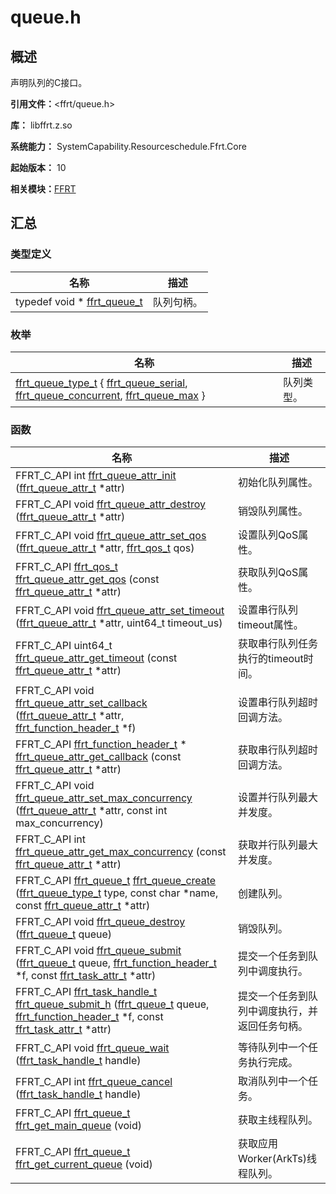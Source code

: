 # queue.h


## 概述

声明队列的C接口。

**引用文件：**&lt;ffrt/queue.h&gt;

**库：** libffrt.z.so 

**系统能力：** SystemCapability.Resourceschedule.Ffrt.Core

**起始版本：** 10

**相关模块：**[FFRT](_f_f_r_t.md)


## 汇总


### 类型定义

| 名称 | 描述 | 
| -------- | -------- |
| typedef void \* [ffrt_queue_t](_f_f_r_t.md#ffrt_queue_t) | 队列句柄。  | 


### 枚举

| 名称 | 描述 | 
| -------- | -------- |
| [ffrt_queue_type_t](_f_f_r_t.md#ffrt_queue_type_t) { [ffrt_queue_serial](_f_f_r_t.md), [ffrt_queue_concurrent](_f_f_r_t.md), [ffrt_queue_max](_f_f_r_t.md) } | 队列类型。  | 


### 函数

| 名称 | 描述 | 
| -------- | -------- |
| FFRT_C_API int [ffrt_queue_attr_init](_f_f_r_t.md#ffrt_queue_attr_init) ([ffrt_queue_attr_t](ffrt__queue__attr__t.md) \*attr) | 初始化队列属性。  | 
| FFRT_C_API void [ffrt_queue_attr_destroy](_f_f_r_t.md#ffrt_queue_attr_destroy) ([ffrt_queue_attr_t](ffrt__queue__attr__t.md) \*attr) | 销毁队列属性。  | 
| FFRT_C_API void [ffrt_queue_attr_set_qos](_f_f_r_t.md#ffrt_queue_attr_set_qos) ([ffrt_queue_attr_t](ffrt__queue__attr__t.md) \*attr, [ffrt_qos_t](_f_f_r_t.md#ffrt_qos_t) qos) | 设置队列QoS属性。  | 
| FFRT_C_API [ffrt_qos_t](_f_f_r_t.md#ffrt_qos_t) [ffrt_queue_attr_get_qos](_f_f_r_t.md#ffrt_queue_attr_get_qos) (const [ffrt_queue_attr_t](ffrt__queue__attr__t.md) \*attr) | 获取队列QoS属性。  | 
| FFRT_C_API void [ffrt_queue_attr_set_timeout](_f_f_r_t.md#ffrt_queue_attr_set_timeout) ([ffrt_queue_attr_t](ffrt__queue__attr__t.md) \*attr, uint64_t timeout_us) | 设置串行队列timeout属性。  | 
| FFRT_C_API uint64_t [ffrt_queue_attr_get_timeout](_f_f_r_t.md#ffrt_queue_attr_get_timeout) (const [ffrt_queue_attr_t](ffrt__queue__attr__t.md) \*attr) | 获取串行队列任务执行的timeout时间。  | 
| FFRT_C_API void [ffrt_queue_attr_set_callback](_f_f_r_t.md#ffrt_queue_attr_set_callback) ([ffrt_queue_attr_t](ffrt__queue__attr__t.md) \*attr, [ffrt_function_header_t](ffrt__function__header__t.md) \*f) | 设置串行队列超时回调方法。  | 
| FFRT_C_API [ffrt_function_header_t](ffrt__function__header__t.md) \* [ffrt_queue_attr_get_callback](_f_f_r_t.md#ffrt_queue_attr_get_callback) (const [ffrt_queue_attr_t](ffrt__queue__attr__t.md) \*attr) | 获取串行队列超时回调方法。  | 
| FFRT_C_API void [ffrt_queue_attr_set_max_concurrency](_f_f_r_t.md#ffrt_queue_attr_set_max_concurrency) ([ffrt_queue_attr_t](ffrt__queue__attr__t.md) \*attr, const int max_concurrency) | 设置并行队列最大并发度。  | 
| FFRT_C_API int [ffrt_queue_attr_get_max_concurrency](_f_f_r_t.md#ffrt_queue_attr_get_max_concurrency) (const [ffrt_queue_attr_t](ffrt__queue__attr__t.md) \*attr) | 获取并行队列最大并发度。  | 
| FFRT_C_API [ffrt_queue_t](_f_f_r_t.md#ffrt_queue_t) [ffrt_queue_create](_f_f_r_t.md#ffrt_queue_create) ([ffrt_queue_type_t](_f_f_r_t.md#ffrt_queue_type_t) type, const char \*name, const [ffrt_queue_attr_t](ffrt__queue__attr__t.md) \*attr) | 创建队列。  | 
| FFRT_C_API void [ffrt_queue_destroy](_f_f_r_t.md#ffrt_queue_destroy) ([ffrt_queue_t](_f_f_r_t.md#ffrt_queue_t) queue) | 销毁队列。  | 
| FFRT_C_API void [ffrt_queue_submit](_f_f_r_t.md#ffrt_queue_submit) ([ffrt_queue_t](_f_f_r_t.md#ffrt_queue_t) queue, [ffrt_function_header_t](ffrt__function__header__t.md) \*f, const [ffrt_task_attr_t](ffrt__task__attr__t.md) \*attr) | 提交一个任务到队列中调度执行。  | 
| FFRT_C_API [ffrt_task_handle_t](_f_f_r_t.md#ffrt_task_handle_t) [ffrt_queue_submit_h](_f_f_r_t.md#ffrt_queue_submit_h) ([ffrt_queue_t](_f_f_r_t.md#ffrt_queue_t) queue, [ffrt_function_header_t](ffrt__function__header__t.md) \*f, const [ffrt_task_attr_t](ffrt__task__attr__t.md) \*attr) | 提交一个任务到队列中调度执行，并返回任务句柄。  | 
| FFRT_C_API void [ffrt_queue_wait](_f_f_r_t.md#ffrt_queue_wait) ([ffrt_task_handle_t](_f_f_r_t.md#ffrt_task_handle_t) handle) | 等待队列中一个任务执行完成。  | 
| FFRT_C_API int [ffrt_queue_cancel](_f_f_r_t.md#ffrt_queue_cancel) ([ffrt_task_handle_t](_f_f_r_t.md#ffrt_task_handle_t) handle) | 取消队列中一个任务。  | 
| FFRT_C_API [ffrt_queue_t](_f_f_r_t.md#ffrt_queue_t) [ffrt_get_main_queue](_f_f_r_t.md#ffrt_get_main_queue) (void) | 获取主线程队列。  | 
| FFRT_C_API [ffrt_queue_t](_f_f_r_t.md#ffrt_queue_t) [ffrt_get_current_queue](_f_f_r_t.md#ffrt_get_current_queue) (void) | 获取应用Worker(ArkTs)线程队列。  | 
